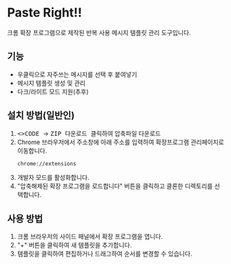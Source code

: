 # Paste Right!!

크롬 확장 프로그램으로 제작된 반복 사용 메시지 템플릿 관리 도구입니다.

## 기능

- 우클릭으로 자주쓰는 메시지를 선택 후 붙여넣기
- 메시지 템플릿 생성 및 관리
- 다크/라이트 모드 지원(추후)

## 설치 방법(일반인)

1. <kbd> <>CODE </kbd> -> <kbd> ZIP 다운로드 </kbd> 클릭하여 압축파일 다운로드
2. Chrome 브라우저에서 주소창에 아래 주소를 입력하여 확장프로그램 관리페이지로 이동합니다.
    ```bash
    chrome://extensions
    ```
3. 개발자 모드를 활성화합니다.
4. "압축해제된 확장 프로그램을 로드합니다" 버튼을 클릭하고 클론한 디렉토리를 선택합니다.

## 사용 방법

1. 크롬 브라우저의 사이드 패널에서 확장 프로그램을 엽니다.
2. "+" 버튼을 클릭하여 새 템플릿을 추가합니다.
3. 템플릿을 클릭하여 편집하거나 드래그하여 순서를 변경할 수 있습니다.

